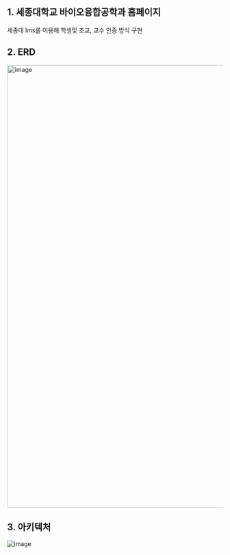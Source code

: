 ## 1. 세종대학교 바이오융합공학과 홈페이지 
세종대 lms를 이용해 학생및 조교, 교수 인증 방식 구현


## 2. ERD
<img width="1032" alt="image" src="https://github.com/user-attachments/assets/926ab283-0ae6-4071-b77a-2b6566f90a29" />


## 3. 아키텍처 
![image](https://github.com/user-attachments/assets/d3017d6a-a813-414d-b447-a859a9859656)

